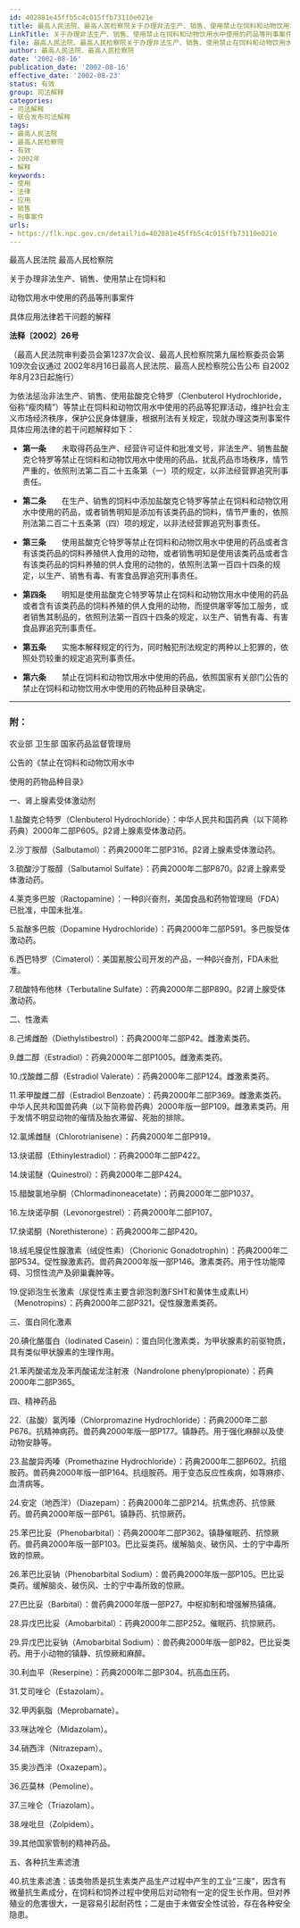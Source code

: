 ```yaml
---
id: 402881e45ffb5c4c015ffb73110e021e
title: 最高人民法院、最高人民检察院关于办理非法生产、销售、使用禁止在饲料和动物饮用水中使用的药品等刑事案件具体应用法律若干问题的解释
LinkTitle: 关于办理非法生产、销售、使用禁止在饲料和动物饮用水中使用的药品等刑事案件具体应用法律若干问题的解释（2002）
file: 最高人民法院、最高人民检察院关于办理非法生产、销售、使用禁止在饲料和动物饮用水中使用的药品等刑事案件具体应用法律若干问题的解释_200208_402881e45ffb5c4c015ffb73110e021e.docx
author: 最高人民法院、最高人民检察院
date: '2002-08-16'
publication_date: '2002-08-16'
effective_date: '2002-08-23'
status: 有效
group: 司法解释
categories:
- 司法解释
- 联合发布司法解释
tags:
- 最高人民法院
- 最高人民检察院
- 有效
- 2002年
- 解释
keywords:
- 使用
- 法律
- 应用
- 销售
- 刑事案件
urls:
- https://flk.npc.gov.cn/detail?id=402881e45ffb5c4c015ffb73110e021e
---
```


最高人民法院 最高人民检察院

关于办理非法生产、销售、使用禁止在饲料和

动物饮用水中使用的药品等刑事案件

具体应用法律若干问题的解释

**法释〔2002〕26号**

（最高人民法院审判委员会第1237次会议、最高人民检察院第九届检察委员会第109次会议通过 2002年8月16日最高人民法院、最高人民检察院公告公布 自2002年8月23日起施行）

为依法惩治非法生产、销售、使用盐酸克仑特罗（Clenbuterol Hydrochloride，俗称“瘦肉精”）等禁止在饲料和动物饮用水中使用的药品等犯罪活动，维护社会主义市场经济秩序，保护公民身体健康，根据刑法有关规定，现就办理这类刑事案件具体应用法律的若干问题解释如下：

- **第一条**　　未取得药品生产、经营许可证件和批准文号，非法生产、销售盐酸克仑特罗等禁止在饲料和动物饮用水中使用的药品，扰乱药品市场秩序，情节严重的，依照刑法第二百二十五条第（一）项的规定，以非法经营罪追究刑事责任。

- **第二条**　　在生产、销售的饲料中添加盐酸克仑特罗等禁止在饲料和动物饮用水中使用的药品，或者销售明知是添加有该类药品的饲料，情节严重的，依照刑法第二百二十五条第（四）项的规定，以非法经营罪追究刑事责任。

- **第三条**　　使用盐酸克仑特罗等禁止在饲料和动物饮用水中使用的药品或者含有该类药品的饲料养殖供人食用的动物，或者销售明知是使用该类药品或者含有该类药品的饲料养殖的供人食用的动物的，依照刑法第一百四十四条的规定，以生产、销售有毒、有害食品罪追究刑事责任。

- **第四条**　　明知是使用盐酸克仑特罗等禁止在饲料和动物饮用水中使用的药品或者含有该类药品的饲料养殖的供人食用的动物，而提供屠宰等加工服务，或者销售其制品的，依照刑法第一百四十四条的规定，以生产、销售有毒、有害食品罪追究刑事责任。

- **第五条**　　实施本解释规定的行为，同时触犯刑法规定的两种以上犯罪的，依照处罚较重的规定追究刑事责任。

- **第六条**　　禁止在饲料和动物饮用水中使用的药品，依照国家有关部门公告的禁止在饲料和动物饮用水中使用的药物品种目录确定。

---

### 附：

  农业部 卫生部 国家药品监督管理局

  公告的《禁止在饲料和动物饮用水中

  使用的药物品种目录》

  一、肾上腺素受体激动剂

  1.盐酸克仑特罗（Clenbuterol Hydrochloride）：中华人民共和国药典（以下简称药典）2000年二部P605。β2肾上腺素受体激动药。

  2.沙丁胺醇（Salbutamol）：药典2000年二部P316。β2肾上腺素受体激动药。

  3.硫酸沙丁胺醇（Salbutamol Sulfate）：药典2000年二部P870。β2肾上腺素受体激动药。

  4.莱克多巴胺（Ractopamine）：一种β兴奋剂，美国食品和药物管理局（FDA）已批准，中国未批准。

  5.盐酴多巴胺（Dopamine Hydrochloride）：药典2000年二部P591。多巴胺受体激动药。

  6.西巴特罗（Cimaterol）：美国氰胺公司开发的产品，一种β兴奋剂，FDA未批准。

  7.硫酸特布他林（Terbutaline Sulfate）：药典2000年二部P890。β2肾上腺受体激动药。

  二、性激素

  8.己烯雌酚（Diethylstibestrol）：药典2000年二部P42。雌激素类药。

  9.雌二醇（Estradiol）：药典2000年二部P1005。雌激素类药。

  10.戊酸雌二醇（Estradiol Valerate）：药典2000年二部P124。雌激素类药。

  11.苯甲酸雌二醇（Estradiol Benzoate）：药典2000年二部P369。雌激素类药。中华人民共和国兽药典（以下简称兽药典）2000年版一部P109。雌激素类药。用于发情不明显动物的催情及胎衣滞留、死胎的排除。

  12.氯烯雌醚（Chlorotrianisene）：药典2000年二部P919。

  13.炔诺醇（Ethinylestradiol）：药典2000年二部P422。

  14.炔诺醚（Quinestrol）：药典2000年二部P424。

  15.醋酸氯地孕酮（Chlormadinoneacetate）：药典2000年二部P1037。

  16.左炔诺孕酮（Levonorgestrel）：药典2000年二部P107。

  17.炔诺酮（Norethisterone）：药典2000年二部P420。

  18.绒毛膜促性腺激素（绒促性素）（Chorionic Gonadotrophin）：药典2000年二部P534。促性腺激素药。兽药典2000年版一部P146。激素类药。用于性功能障碍、习惯性流产及卵巢囊肿等。

  19.促卵泡生长激素（尿促性素主要含卵泡刺激FSHT和黄体生成素LH）（Menotropins）：药典2000年二部P321。促性腺激素类药。

  三、蛋白同化激素

  20.碘化酪蛋白（Iodinated Casein）：蛋白同化激素类，为甲状腺素的前驱物质，具有类似甲状腺素的生理作用。

  21.苯丙酸诺龙及苯丙酸诺龙注射液（Nandrolone phenylpropionate）：药典2000年二部P365。

  四、精神药品

  22.（盐酸）氯丙嗪（Chlorpromazine Hydrochloride）：药典2000年二部P676。抗精神病药。兽药典2000年版一部P177。镇静药。用于强化麻醉以及使动物安静等。

  23.盐酸异丙嗪（Promethazine Hydrochloride）：药典2000年二部P602。抗组胺药。兽药典2000年版一部P164。抗组胺药。用于变态反应性疾病，如荨麻疹、血清病等。

  24.安定（地西泮）（Diazepam）：药典2000年二部P214。抗焦虑药、抗惊厥药。兽药典2000年版一部P61。镇静药、抗惊厥药。

  25.苯巴比妥（Phenobarbital）：药典2000年二部P362。镇静催眠药、抗惊厥药。兽药典2000年版一部P103。巴比妥类药。缓解脑炎、破伤风、士的宁中毒所致的惊厥。

  26.苯巴比妥钠（Phenobarbital Sodium）：兽药典2000年版一部P105。巴比妥类药。缓解脑炎、破伤风、士的宁中毒所致的惊厥。

  27.巴比妥（Barbital）：兽药典2000年版一部P27。中枢抑制和增强解热镇痛。

  28.异戊巴比妥（Amobarbital）：药典2000年二部P252。催眠药、抗惊厥药。

  29.异戊巴比妥钠（Amobarbital Sodium）：兽药典2000年版一部P82。巴比妥类药。用于小动物的镇静、抗惊厥和麻醉。

  30.利血平（Reserpine）：药典2000年二部P304。抗高血压药。

  31.艾司唑仑（Estazolam）。

  32.甲丙氨脂（Meprobamate）。

  33.咪达唑仑（Midazolam）。

  34.硝西泮（Nitrazepam）。

  35.奥沙西泮（Oxazepam）。

  36.匹莫林（Pemoline）。

  37.三唑仑（Triazolam）。

  38.唑吡旦（Zolpidem）。

  39.其他国家管制的精神药品。

  五、各种抗生素滤渣

  40.抗生素滤渣：该类物质是抗生素类产品生产过程中产生的工业“三废”，因含有微量抗生素成分，在饲料和饲养过程中使用后对动物有一定的促生长作用。但对养殖业的危害很大，一是容易引起耐药性；二是由于未做安全性试验，存在各种安全隐患。
